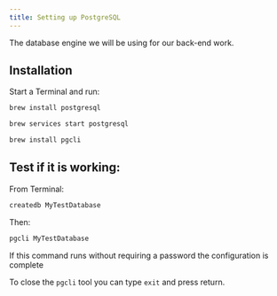 ```yaml
---
title: Setting up PostgreSQL
---
```


The database engine we will be using for our back-end work.

## Installation

Start a Terminal and run:

```sh
brew install postgresql
```

```sh
brew services start postgresql
```

```sh
brew install pgcli
```

<!--
#### Configure pgcli with nice defaults

```sh
pgcli >/dev/null 2>&1
sed -i "s/multiline_continuation_char = ''/multiline_continuation_char = '.'/g" ~/.config/pgcli/config
sed -i "s/multi_line = False/multi_line = True/g" ~/.config/pgcli/config
sed -i "s/enable_pager = True/enable_pager = False/g" ~/.config/pgcli/config
sed -i "s/wider_completion_menu = False/wider_completion_menu = True/g" ~/.config/pgcli/config
sed -i "s/syntax_style = default/syntax_style=native/g" ~/.config/pgcli/config
```
 -->

## Test if it is working:

From Terminal:

```sh
createdb MyTestDatabase
```

Then:

```sh
pgcli MyTestDatabase
```

If this command runs without requiring a password the configuration is complete

To close the `pgcli` tool you can type `exit` and press return.
